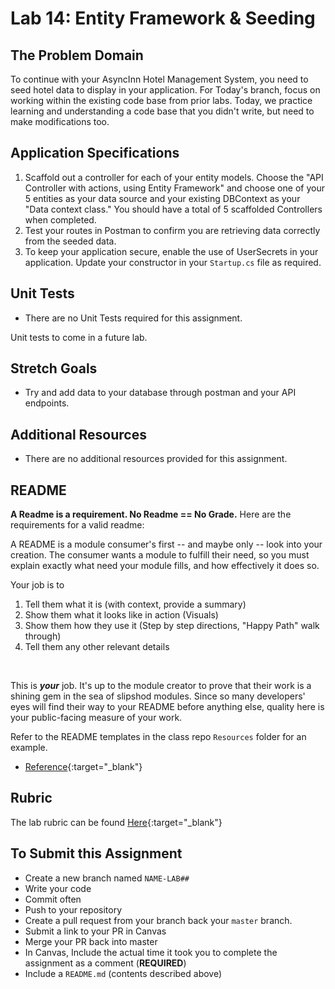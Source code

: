 # Lab 14: Entity Framework & Seeding

## The Problem Domain
To continue with your AsyncInn Hotel Management System, you need to seed hotel data to display in your application. 
For Today's branch, focus on working within the existing code base from prior labs. Today, we practice learning and understanding a code base that you didn't write, but need to make modifications too.

## Application Specifications


1. Scaffold out a controller for each of your entity models. Choose the "API Controller with actions, using Entity Framework" and choose one of your 5 entities as your data source and your existing DBContext as your "Data context class." You should have a total of 5 scaffolded Controllers when completed.
1. Test your routes in Postman to confirm you are retrieving data correctly from the seeded data.
1. To keep your application secure, enable the use of UserSecrets in your application. Update your constructor in your `Startup.cs` file as required.

## Unit Tests
- There are no Unit Tests required for this assignment.

Unit tests to come in a future lab.

## Stretch Goals

- Try and add data to your database through postman and your API endpoints. 

## Additional Resources
- There are no additional resources provided for this assignment.

## README
**A Readme is a requirement. No Readme == No Grade.** 
Here are the requirements for a valid readme:

A README is a module consumer's first -- and maybe only -- look into your creation. The consumer wants a module to fulfill their need, so you must explain exactly what need your module fills, and how effectively it does so.

Your job is to

1. Tell them what it is (with context, provide a summary)
1. Show them what it looks like in action (Visuals)
1. Show them how they use it (Step by step directions, "Happy Path" walk through)
1. Tell them any other relevant details
<br />

This is ***your*** job. It's up to the module creator to prove that their work is a shining gem in the sea of slipshod modules. Since so many developers' eyes will find their way to your README before anything else, quality here is your public-facing measure of your work.

Refer to the README templates in the class repo `Resources` folder for an example. 
- [Reference](https://github.com/noffle/art-of-readme){:target="_blank"} 


## Rubric

The lab rubric can be found [Here](../../Resources/rubric){:target="_blank"} 


## To Submit this Assignment
- Create a new branch named `NAME-LAB##`
- Write your code
- Commit often
- Push to your repository
- Create a pull request from your branch back your `master` branch.
- Submit a link to your PR in Canvas
- Merge your PR back into master
- In Canvas, Include the actual time it took you to complete the assignment as a comment (**REQUIRED**)
- Include a `README.md` (contents described above)


